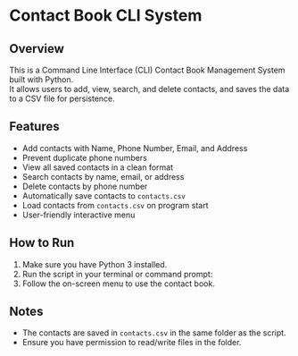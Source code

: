 # Contact Book CLI System

## Overview
This is a Command Line Interface (CLI) Contact Book Management System built with Python.  
It allows users to add, view, search, and delete contacts, and saves the data to a CSV file for persistence.

## Features
- Add contacts with Name, Phone Number, Email, and Address
- Prevent duplicate phone numbers
- View all saved contacts in a clean format
- Search contacts by name, email, or address
- Delete contacts by phone number
- Automatically save contacts to `contacts.csv`
- Load contacts from `contacts.csv` on program start
- User-friendly interactive menu

## How to Run
1. Make sure you have Python 3 installed.
2. Run the script in your terminal or command prompt:
3. Follow the on-screen menu to use the contact book.

## Notes
- The contacts are saved in `contacts.csv` in the same folder as the script.
- Ensure you have permission to read/write files in the folder.


